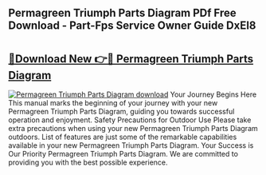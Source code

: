 ## Permagreen Triumph Parts Diagram PDf Free Download - Part-Fps Service Owner Guide DxEI8

# <h2><a href="http://dflj9v.blite.top/?on=Permagreen+Triumph+Parts+Diagram">🔗Download New 👉🔴 Permagreen Triumph Parts Diagram</a></h2>

[![Permagreen Triumph Parts Diagram download](https://i.imgur.com/lujVjoI.png)](http://dflj9v.blite.top/?on=Permagreen+Triumph+Parts+Diagram)
Your Journey Begins Here This manual marks the beginning of your journey with your new Permagreen Triumph Parts Diagram, guiding you towards successful operation and enjoyment. Safety Precautions for Outdoor Use Please take extra precautions when using your new Permagreen Triumph Parts Diagram outdoors. List of features are just some of the remarkable capabilities available in your new Permagreen Triumph Parts Diagram. Your Success is Our Priority Permagreen Triumph Parts Diagram. We are committed to providing you with the best possible experience.
